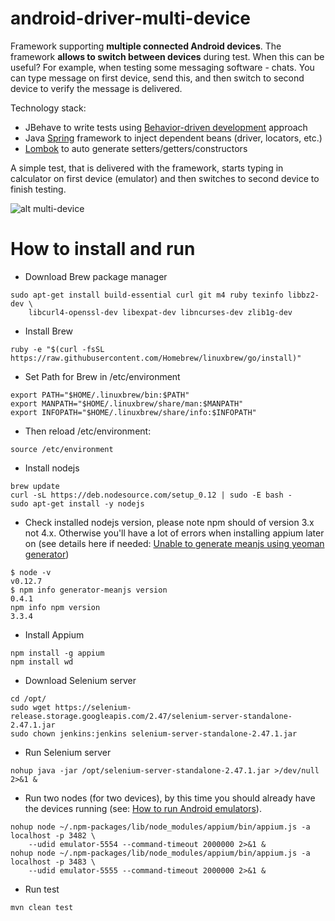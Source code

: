 # android-driver-multi-device
Framework supporting **multiple connected Android devices**. The framework **allows to switch between devices** during test. When this can be useful? For example, when testing some messaging software - chats. You can type message on first device, send this, and then switch to second device to verify the message is delivered.

Technology stack:
- JBehave to write tests using [Behavior-driven development](https://en.wikipedia.org/wiki/Behavior-driven_development) approach
- Java [Spring](https://en.wikipedia.org/wiki/Spring_Framework) framework to inject dependent beans (driver, locators, etc.)
- [Lombok](https://projectlombok.org/) to auto generate setters/getters/constructors

A simple test, that is delivered with the framework, starts typing in calculator on first device (emulator) and then switches to second device to finish testing.

![alt multi-device](https://raw.githubusercontent.com/maxim-filkov/android-driver-multi-device/master/src/main/resources/demo.gif)

# How to install and run

- Download Brew package manager
```
sudo apt-get install build-essential curl git m4 ruby texinfo libbz2-dev \
    libcurl4-openssl-dev libexpat-dev libncurses-dev zlib1g-dev
```
- Install Brew
```
ruby -e "$(curl -fsSL https://raw.githubusercontent.com/Homebrew/linuxbrew/go/install)"
```
- Set Path for Brew in /etc/environment
```
export PATH="$HOME/.linuxbrew/bin:$PATH"
export MANPATH="$HOME/.linuxbrew/share/man:$MANPATH"
export INFOPATH="$HOME/.linuxbrew/share/info:$INFOPATH"
```
- Then reload /etc/environment:
```
source /etc/environment
```
- Install nodejs
```
brew update
curl -sL https://deb.nodesource.com/setup_0.12 | sudo -E bash -
sudo apt-get install -y nodejs
```
- Check installed nodejs version, please note npm should of version 3.x not 4.x. Otherwise you'll have a lot of errors when installing appium later on (see details here if needed: [Unable to generate meanjs using yeoman generator](https://github.com/meanjs/generator-meanjs/issues/117))
```
$ node -v
v0.12.7
$ npm info generator-meanjs version
0.4.1
npm info npm version
3.3.4
```
- Install Appium
```
npm install -g appium
npm install wd
```
- Download Selenium server
```
cd /opt/
sudo wget https://selenium-release.storage.googleapis.com/2.47/selenium-server-standalone-2.47.1.jar
sudo chown jenkins:jenkins selenium-server-standalone-2.47.1.jar
```
- Run Selenium server
```
nohup java -jar /opt/selenium-server-standalone-2.47.1.jar >/dev/null 2>&1 &
```
- Run two nodes (for two devices), by this time you should already have the devices running (see: [How to run Android emulators](http://developer.android.com/tools/devices/index.html)).
```
nohup node ~/.npm-packages/lib/node_modules/appium/bin/appium.js -a localhost -p 3482 \
    --udid emulator-5554 --command-timeout 2000000 2>&1 &
nohup node ~/.npm-packages/lib/node_modules/appium/bin/appium.js -a localhost -p 3483 \
    --udid emulator-5555 --command-timeout 2000000 2>&1 &
```
- Run test
```
mvn clean test
```
